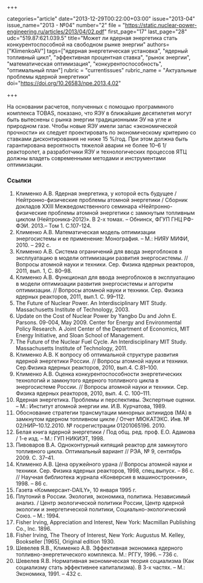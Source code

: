 +++

categories="article"
date="2013-12-29T00:22:00+03:00"
issue="2013-04"
issue_name="2013 - №04"
number="2"
file = "https://static.nuclear-power-engineering.ru/articles/2013/04/02.pdf"
first_page="17"
last_page="28"
udc="519.87:621.039.5"
title="Может ли ядерная энергетика стать конкурентоспособной на свободном рынке энергии"
authors=["KlimenkoAV"]
tags=["ядерная энергетическая установка", "ядерный топливный цикл", "эффективная процентная ставка", "рынок энергии", "математическая оптимизация", "конкурентоспособность", "оптимальный план"]
rubric = "currentissues"
rubric_name = "Актуальные проблемы ядерной энергетики"
doi="https://doi.org/10.26583/npe.2013.4.02"

+++

На основании расчетов, полученных с помощью программного комплекса TOBAS, показано, что ЯЭУ в ближайшие десятилетия могут быть вытеснены с рынка энергии традиционными ЭУ на угле и природном газе. Чтобы новые ЯЭУ имели запас «экономической прочности» их следует проектировать по экономическому критерию со ставками дисконтирования не ниже 15 %/год. При этом должна быть гарантирована вероятность тяжелой аварии не более 10–6 1/реакторолет, а разработчики ЯЭУ и технологических процессов ЯТЦ должны владеть современными методами и инструментами оптимизации.

### Ссылки

1. Клименко А.В. Ядерная энергетика, у которой есть будущее / Нейтронно-физические проблемы атомной энергетики / Сборник докладов XXIII Межведомственного семинара «Нейтронно-физические проблемы атомной энергетики с замкнутым топливным циклом (Нейтроника-2012)». В 2-х томах. – Обнинск, ФГУП ГНЦ РФ-ФЭИ. 2013.– Том 1. С.107-124.
2. Клименко А.В. Математическая модель оптимизации энергосистемы и ее применение: Монография. – М.: НИЯУ МИФИ, 2010. – 292 с.
3. Клименко А.В. Система ограничений для ввода энергоблоков в эксплуатацию в модели оптимизации развития энергосистемы. // Вопросы атомной науки и техники. Сер. Физика ядерных реакторов, 2011, вып. 1, С. 80–98.
4. Клименко А.В. Функционал для ввода энергоблоков в эксплуатацию в модели оптимизации развития энергосистемы и алгоритм оптимизации. // Вопросы атомной науки и техники. Сер. Физика ядерных реакторов, 2011, вып.1. С. 99–112.
5. The Future of Nuclear Power. An Interdisciplinary MIT Study. Massachusetts Institute of Technology, 2003.
6. Update on the Cost of Nuclear Power by Yangbo Du and John E. Parsons. 09-004, May 2009. Center for Energy and Environmental Policy Research. A Joint Center of the Department of Economics, MIT Energy Initiative, and Sloan School of Management.
7. The Future of the Nuclear Fuel Cycle. An Interdisciplinary MIT Study. Massachusetts Institute of Technology, 2011.
8. Клименко А.В. К вопросу об оптимальной структуре развития ядерной энергетики России. // Вопросы атомной науки и техники. Сер.Физика ядерных реакторов, 2010, вып.4. С.81–100.
9. Клименко А.В. Оценка конкурентоспособности энергетических технологий и замкнутого ядерного топливного цикла в энергосистеме России. // Вопросы атомной науки и техники. Сер. Физика ядерных реакторов, 2010, вып. 4. С. 100–111.
10. Ядерная энергетика. Проблемы и перспективы. Экспертные оценки. – М.: Институт атомной энергии им. И.В. Курчатова, 1989.
11. Обоснование стратегии трансмутации минорных актинидов (МА) в замкнутом ядерном топливном цикле / Отчет МЮКАТЭКС. Инв. № 02/НИР–10.12.2010. № госрегистрации 01201065196. 2010.
12. Белая книга ядерной энергетики / Под общ. ред. проф. Е.О. Адамова / 1-е изд. – М.: ГУП НИКИЭТ, 1998.
13. Пивоваров В.А. Одноконтурный кипящий реактор для замкнутого топливного цикла. Оптимальный вариант // РЭА, № 9, сентябрь 2009. С. 37–41.
14. Клименко А.В. Цена оружейного урана // Вопросы атомной науки и техники. Сер. Физика ядерных реакторов, 1998, спец.выпуск. – 86 с. // Научная библиотека журнала «Конверсия в машиностроении», 1998. – 86 с.
15. Газета «Коммерсант-DAILY», 10 января 1995 г.
16. Плутоний в России. Экология, экономика, политика. Независимый анализ. / Центр экологической политики России, Центр ядерной экологии и энергетической политики, Социально-экологический Союз. – М.: 1994.
17. Fisher Irving, Appreciation and Interest, New York: Macmillan Publishing Co., Inc. 1896.
18. Fisher Irving, The Theory of Interest, New York: Augustus M. Kelley, Bookseller [1965], Original edition 1930.
19. Шевелев Я.В., Клименко А.В. Эффективная экономика ядерного топливно-энергетического комплекса. М.: РГГУ, 1996. – 736 с.
20. Шевелев Я.В. Нормативная экономическая теория социализма (Как социализму стать эффективнее капитализма). В 3-х частях. – М.: Экономика, 1991. – 432 c.
